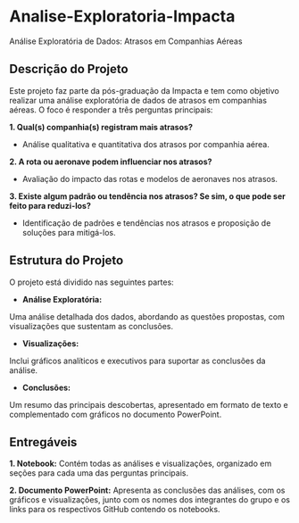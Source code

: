 # Analise-Exploratoria-Impacta
Análise Exploratória de Dados: Atrasos em Companhias Aéreas

## Descrição do Projeto

Este projeto faz parte da pós-graduação da Impacta e tem como objetivo realizar uma análise exploratória de dados de atrasos em companhias aéreas. O foco é responder a três perguntas principais:

**1. Qual(s) companhia(s) registram mais atrasos?**

- Análise qualitativa e quantitativa dos atrasos por companhia aérea.

**2. A rota ou aeronave podem influenciar nos atrasos?**

- Avaliação do impacto das rotas e modelos de aeronaves nos atrasos.

**3. Existe algum padrão ou tendência nos atrasos? Se sim, o que pode ser feito para reduzi-los?**

- Identificação de padrões e tendências nos atrasos e proposição de soluções para mitigá-los.

## Estrutura do Projeto
O projeto está dividido nas seguintes partes:

- **Análise Exploratória:**
  
Uma análise detalhada dos dados, abordando as questões propostas, com visualizações que sustentam as conclusões.

- **Visualizações:**

Inclui gráficos analíticos e executivos para suportar as conclusões da análise.

- **Conclusões:**

Um resumo das principais descobertas, apresentado em formato de texto e complementado com gráficos no documento PowerPoint.

## Entregáveis

**1. Notebook:**
Contém todas as análises e visualizações, organizado em seções para cada uma das perguntas principais.

**2. Documento PowerPoint:**
Apresenta as conclusões das análises, com os gráficos e visualizações, junto com os nomes dos integrantes do grupo e os links para os respectivos GitHub contendo os notebooks.

